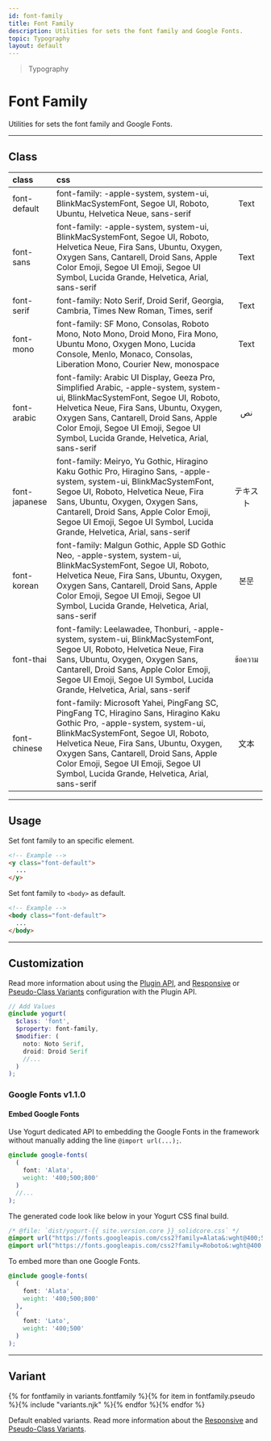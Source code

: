 ```yaml
---
id: font-family
title: Font Family
description: Utilities for sets the font family and Google Fonts.
topic: Typography
layout: default
---
```


> Typography

# Font Family

Utilities for sets the font family and Google Fonts.

---

## Class

| <span class="px-3 py-1 text-white (dark)text-charcoal-100 bg-charcoal-100 (dark)bg-gray-600 rounded-full">class</span> | <span class="px-3 py-1 text-white (dark)text-charcoal-100 bg-charcoal-100 (dark)bg-gray-600 rounded-full">css</span> | |
|:--|:--|:-:|
| font-default | font-family: -apple-system, system-ui, BlinkMacSystemFont, Segoe UI, Roboto, Ubuntu, Helvetica Neue, sans-serif | <y class="px-2 text-lg font-default bg-white">Text</y> |
| font-sans | font-family: -apple-system, system-ui, BlinkMacSystemFont, Segoe UI, Roboto, Helvetica Neue, Fira Sans, Ubuntu, Oxygen, Oxygen Sans, Cantarell, Droid Sans, Apple Color Emoji, Segoe UI Emoji, Segoe UI Symbol, Lucida Grande, Helvetica, Arial, sans-serif | <y class="px-2 text-lg font-sans bg-white">Text</y> |
| font-serif | font-family: Noto Serif, Droid Serif, Georgia, Cambria, Times New Roman, Times, serif | <y class="px-2 text-lg font-serif bg-white">Text</y> |
| font-mono | font-family: SF Mono, Consolas, Roboto Mono, Noto Mono, Droid Mono, Fira Mono, Ubuntu Mono, Oxygen Mono, Lucida Console, Menlo, Monaco, Consolas, Liberation Mono, Courier New, monospace | <y class="px-2 text-lg font-mono bg-white">Text</y> |
| font-arabic | font-family: Arabic UI Display, Geeza Pro, Simplified Arabic, -apple-system, system-ui, BlinkMacSystemFont, Segoe UI, Roboto, Helvetica Neue, Fira Sans, Ubuntu, Oxygen, Oxygen Sans, Cantarell, Droid Sans, Apple Color Emoji, Segoe UI Emoji, Segoe UI Symbol, Lucida Grande, Helvetica, Arial, sans-serif | <y class="px-2 text-lg font-arabic bg-white">نص</y> |
| font-japanese | font-family: Meiryo, Yu Gothic, Hiragino Kaku Gothic Pro, Hiragino Sans, -apple-system, system-ui, BlinkMacSystemFont, Segoe UI, Roboto, Helvetica Neue, Fira Sans, Ubuntu, Oxygen, Oxygen Sans, Cantarell, Droid Sans, Apple Color Emoji, Segoe UI Emoji, Segoe UI Symbol, Lucida Grande, Helvetica, Arial, sans-serif | <y class="px-2 text-lg font-japanese bg-white">テキスト</y> |
| font-korean | font-family: Malgun Gothic, Apple SD Gothic Neo, -apple-system, system-ui, BlinkMacSystemFont, Segoe UI, Roboto, Helvetica Neue, Fira Sans, Ubuntu, Oxygen, Oxygen Sans, Cantarell, Droid Sans, Apple Color Emoji, Segoe UI Emoji, Segoe UI Symbol, Lucida Grande, Helvetica, Arial, sans-serif | <y class="px-2 text-lg font-korean bg-white">본문</y> |
| font-thai | font-family: Leelawadee, Thonburi, -apple-system, system-ui, BlinkMacSystemFont, Segoe UI, Roboto, Helvetica Neue, Fira Sans, Ubuntu, Oxygen, Oxygen Sans, Cantarell, Droid Sans, Apple Color Emoji, Segoe UI Emoji, Segoe UI Symbol, Lucida Grande, Helvetica, Arial, sans-serif | <y class="px-2 text-lg font-thai bg-white">ข้อความ</y> |
| font-chinese | font-family: Microsoft Yahei, PingFang SC, PingFang TC, Hiragino Sans, Hiragino Kaku Gothic Pro, -apple-system, system-ui, BlinkMacSystemFont, Segoe UI, Roboto, Helvetica Neue, Fira Sans, Ubuntu, Oxygen, Oxygen Sans, Cantarell, Droid Sans, Apple Color Emoji, Segoe UI Emoji, Segoe UI Symbol, Lucida Grande, Helvetica, Arial, sans-serif | <y class="px-2 text-lg font-chinese bg-white">文本</y> |

---

## Usage

Set font family to an specific element.

```html
<!-- Example -->
<y class="font-default">
  ...
</y>
```

Set font family to `<body>` as default.

```html
<!-- Example -->
<body class="font-default">
  ...
</body>
```

---

## Customization

Read more information about using the [Plugin API](/plugin-api/), and  [Responsive](/responsive) or [Pseudo-Class Variants](/pseudo-class-variants/) configuration with the Plugin API.

```scss
// Add Values
@include yogurt(
  $class: 'font',
  $property: font-family,
  $modifier: (
    noto: Noto Serif,
    droid: Droid Serif
    //...
  )
);
```

### Google Fonts <span class="ml-1 px-2 py-1 text-sm text-gray-600 (dark)text-charcoal-100 bg-gray-300 (dark)bg-gray-600">v1.1.0</span>

#### Embed Google Fonts

Use Yogurt dedicated API to embedding the Google Fonts in the framework without manually adding the line `@import url(...);`.

```scss
@include google-fonts(
  (
    font: 'Alata',
    weight: '400;500;800'
  )
  //...
);
```

The generated code look like below in your Yogurt CSS final build.

```css
/* @file: `dist/yogurt-{{ site.version.core }}_solidcore.css` */
@import url("https://fonts.googleapis.com/css2?family=Alata&:wght@400;500;800&display=swap");
@import url("https://fonts.googleapis.com/css2?family=Roboto&:wght@400;500&display=swap");
```

To embed more than one Google Fonts.

```scss
@include google-fonts(
  (
    font: 'Alata',
    weight: '400;500;800'
  ),
  (
    font: 'Lato',
    weight: '400;500'
  )
);
```

---

## Variant

<y class="flex flex-gap-2 flex-wrap justify-start items-center">{% for fontfamily in variants.fontfamily %}{% for item in fontfamily.pseudo %}{% include "variants.njk" %}{% endfor %}{% endfor %}</y>

Default enabled variants. Read more information about the [Responsive](/responsive) and [Pseudo-Class Variants](/pseudo-class-variants/).
